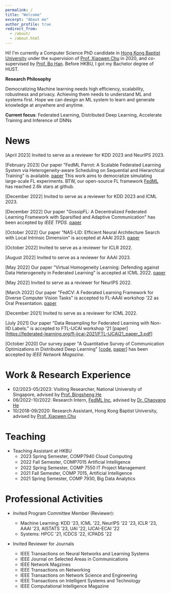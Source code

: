 ```yaml
---
permalink: /
title: "Welcome"
excerpt: "About me"
author_profile: true
redirect_from: 
  - /about/
  - /about.html
---
```


Hi! I'm currently a Computer Science PhD candidate in [Hong Kong Baptist University](https://www.hkbu.edu.hk) under the supervision of [Prof. Xiaowen Chu](https://sites.google.com/view/chuxiaowen) in 2020, and co-supervised by [Prof. Bo Han](https://bhanml.github.io/). Before HKBU, I got my Bachelor degree of HUST.


**Research Philosophy**

Democratizing Machine learning needs high efficiency, scalability, robustness and privacy. Achieving them needs to understand ML and systems first. Hope we can design an ML system to learn and generate knowledge at anywhere and anytime.

**Current focus**: Federated Learning, Distributed Deep Learning, Accelerate Training and Inference of DNNs



News
======

[April 2023] Invited to serve as a reviewer for KDD 2023 and NeurIPS 2023.

[February 2023] Our paper "FedML Parrot: A Scalable Federated Learning System via Heterogeneity-aware Scheduling on Sequential and Hierarchical Training" is available. [paper](https://arxiv.org/pdf/2303.01778.pdf) This work aims to democratize simulating large-scale FL experiments. BTW, our open-source FL framework [FedML](https://github.com/FedML-AI/FedML) has reached 2.6k stars at github.

[December 2022] Invited to serve as a reviewer for KDD 2023 and ICML 2023.

[December 2022] Our paper "GossipFL: A Decentralized Federated Learning Framework with Sparsified and Adaptive Communication" has been accepted by *IEEE TPDS*. [paper](https://ieeexplore.ieee.org/document/9996127)


[October 2022] Our paper “NAS-LID: Efficient Neural Architecture Search with Local Intrinsic Dimension” is accepted at AAAI 2023. [paper](https://arxiv.org/abs/2211.12759)

[October 2022] Invited to serve as a reviewer for ICLR 2022.

[August 2022] Invited to serve as a reviewer for AAAI 2023.

[May 2022] Our paper "Virtual Homogeneity Learning: Defending against Data Heterogeneity in Federated Learning" is accepted at ICML 2022. [paper](https://proceedings.mlr.press/v162/tang22d.html)

[May 2022] Invited to serve as a reviewer for NeurIPS 2022.


[March 2022] Our paper "FedCV: A Federated Learning Framework for Diverse Computer Vision Tasks" is accepted to FL-AAAI workshop '22 as Oral Presentation. [paper](https://arxiv.org/pdf/2111.11066.pdf)


[December 2021] Invited to serve as a reviewer for ICML 2022.

[July 2021] Our paper "Data Resampling for Federated Learning with Non-IID Labels." is accepted to FTL-IJCAI workshop '21 [paper] [https://federated-learning.org/fl-ijcai-2021/FTL-IJCAI21_paper_3.pdf]


[October 2020] Our survey paper "A Quantitative Survey of Communication Optimizations in Distributed Deep Learning" \[[code](https://github.com/HKBU-HPML/ddl-benchmarks), [paper](https://arxiv.org/abs/2005.13247)\] has been accepted by *IEEE Network Magazine*.


Work & Research Experience 
======
- 02/2023-05/2023: Visiting Researcher, National University of Singapore, advised by [Prof. Bingsheng He](https://www.comp.nus.edu.sg/~hebs/)
- 06/2022-10/2022: Research Intern, [FedML Inc](https://www.fedml.ai/), advised by [Dr. Chaoyang He](https://chaoyanghe.com/)
- 10/2018-09/2020: Research Assistant, Hong Kong Baptist University, advised by [Prof. Xiaowen Chu](https://sites.google.com/view/chuxiaowen)


Teaching
======
- Teaching Assistant at HKBU
    - 2023 Spring Semester, COMP7940 Cloud Computing
    - 2022 Fall Semester, COMP7015 Artiﬁcial Intelligence 
    - 2022 Spring Semester, COMP 7550 IT Project Management
    - 2021 Fall Semester, COMP 7015, Artificial Intelligence
    - 2021 Spring Semester, COMP 7930, Big Data Analytics

Professional Activities
======
- Invited Program Committee Member (Reviewer):
    - Machine Learning: KDD '23, ICML '22, NeurIPS '22 '23, ICLR '23, AAAI '23, AISTATS '23, UAI '22, IJCAI-ECAI '22
    - Systems: HPCC '21, ICDCS '22, ICPADS '22

- Invited Reviewer for Journals
    - IEEE Transactions on Neural Networks and Learning Systems
    - IEEE Journal on Selected Areas in Communications
    - IEEE Network Magzines
    - IEEE Transactions on Networking
    - IEEE Transactions on Network Science and Engineering
    - IEEE Transactions on Intelligent Systems and Technology
    - IEEE Computational Intelligence Magazine











